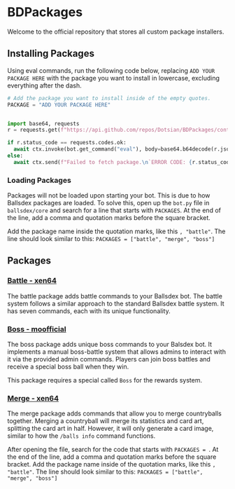 # BDPackages

Welcome to the official repository that stores all custom package installers.

## Installing Packages

Using eval commands, run the following code below, replacing `ADD YOUR PACKAGE HERE` with the package you want to install in lowercase, excluding everything after the dash.

```py
# Add the package you want to install inside of the empty quotes.
PACKAGE = "ADD YOUR PACKAGE HERE"


import base64, requests
r = requests.get(f"https://api.github.com/repos/Dotsian/BDPackages/contents/installers/{PACKAGE}.py")

if r.status_code == requests.codes.ok:
  await ctx.invoke(bot.get_command("eval"), body=base64.b64decode(r.json()["content"]).decode("UTF-8"))
else:
  await ctx.send(f"Failed to fetch package.\n`ERROR CODE: {r.status_code}`")
```

### Loading Packages

Packages will not be loaded upon starting your bot. This is due to how Ballsdex packages are loaded. To solve this, open up the `bot.py` file in `ballsdex/core` and search for a line that starts with `PACKAGES`. At the end of the line, add a comma and quotation marks before the square bracket. 

Add the package name inside the quotation marks, like this `, "battle"`. The line should look similar to this: `PACKAGES = ["battle", "merge", "boss"]`

## Packages

### [Battle - xen64](https://github.com/XEN486/BallsDex-Fork)
The battle package adds battle commands to your Ballsdex bot. The battle system follows a similar approach to the standard Ballsdex battle system. It has seven commands, each with its unique functionality.

### [Boss - moofficial](https://github.com/MoOfficial0000/BossPackageBD)

The boss package adds unique boss commands to your Balsdex bot. It implements a manual boss-battle system that allows admins to interact with it via the provided admin commands. Players can join boss battles and receive a special boss ball when they win.

This package requires a special called `Boss` for the rewards system.

### [Merge - xen64](https://github.com/XEN486/BallsDex-Fork)

The merge package adds commands that allow you to merge countryballs together. Merging a countryball will merge its statistics and card art, splitting the card art in half. However, it will only generate a card image, similar to how the `/balls info` command functions.


After opening the file, search for the code that starts with `PACKAGES = `. At the end of the line, add a comma and quotation marks before the square bracket. Add the package name inside of the quotation marks, like this `, "battle"`. The line should look similar to this: `PACKAGES = ["battle", "merge", "boss"]`
